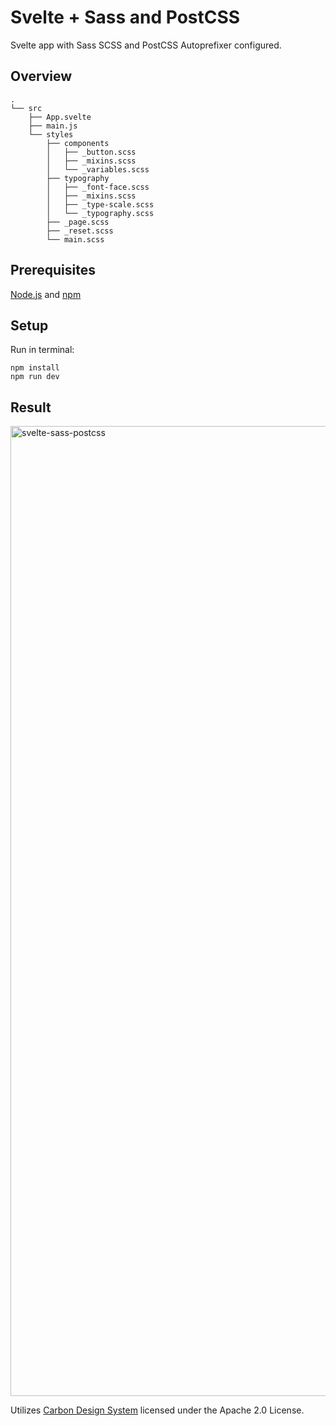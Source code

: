 # Svelte + Sass and PostCSS

Svelte app with Sass SCSS and PostCSS Autoprefixer configured.

## Overview

```
.
└── src
    ├── App.svelte
    ├── main.js
    └── styles
        ├── components
        │   ├── _button.scss
        │   ├── _mixins.scss
        │   └── _variables.scss
        ├── typography
        │   ├── _font-face.scss
        │   ├── _mixins.scss
        │   ├── _type-scale.scss
        │   └── _typography.scss
        ├── _page.scss
        ├── _reset.scss
        └── main.scss
```

## Prerequisites

[Node.js](https://nodejs.org/) and [npm](https://www.npmjs.com/)

## Setup

Run in terminal:
```
npm install
npm run dev
```

## Result

<img width="1552" alt="svelte-sass-postcss" src="https://user-images.githubusercontent.com/53351370/121812850-1ffdd900-cc72-11eb-81ac-774842b77ec0.png">

Utilizes [Carbon Design System](https://github.com/carbon-design-system/carbon) licensed under the Apache 2.0 License.
